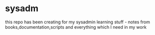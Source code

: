 # sysadm
this repo has been creating for my sysadmin learning stuff - notes from books,documentation,scripts and everything which I need in my work
